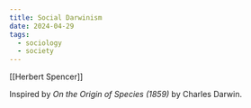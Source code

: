 ```yaml
---
title: Social Darwinism
date: 2024-04-29
tags:
  - sociology
  - society
---
```

[[Herbert Spencer]]

Inspired by *On the Origin of Species (1859)* by Charles Darwin. 


